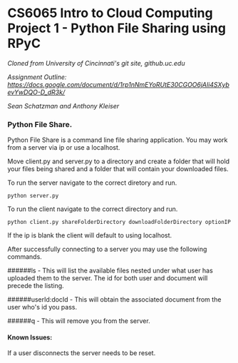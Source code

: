 CS6065 Intro to Cloud Computing Project 1 - Python File Sharing using RPyC
================

*Cloned from University of Cincinnati's git site, github.uc.edu*

*Assignment Outline: https://docs.google.com/document/d/1rp1nNmEYoRUtE30CGOO6jAli4SXybevYwDQO-D_dR3k/*

*Sean Schatzman and Anthony Kleiser*

### Python File Share.

Python File Share is a command line file sharing application. You may work from a server via ip or use a localhost.

Move client.py and server.py to a directory and create a folder that will hold your files being shared and a folder that will contain your downloaded files.

To run the server navigate to the correct diretory and run.

`python server.py`

To run the client navigate to the correct directory and run.

`python client.py shareFolderDirectory downloadFolderDirectory optionIP`

If the ip is blank the client will default to using localhost.

After successfully connecting to a server you may use the following commands.

######ls - This will list the available files nested under what user has uploaded them to the server. The id for both user and document will precede the listing.

######userId:docId - This will obtain the associated document from the user who's id you pass.

######q - This will remove you from the server.

#### Known Issues:

If a user disconnects the server needs to be reset.